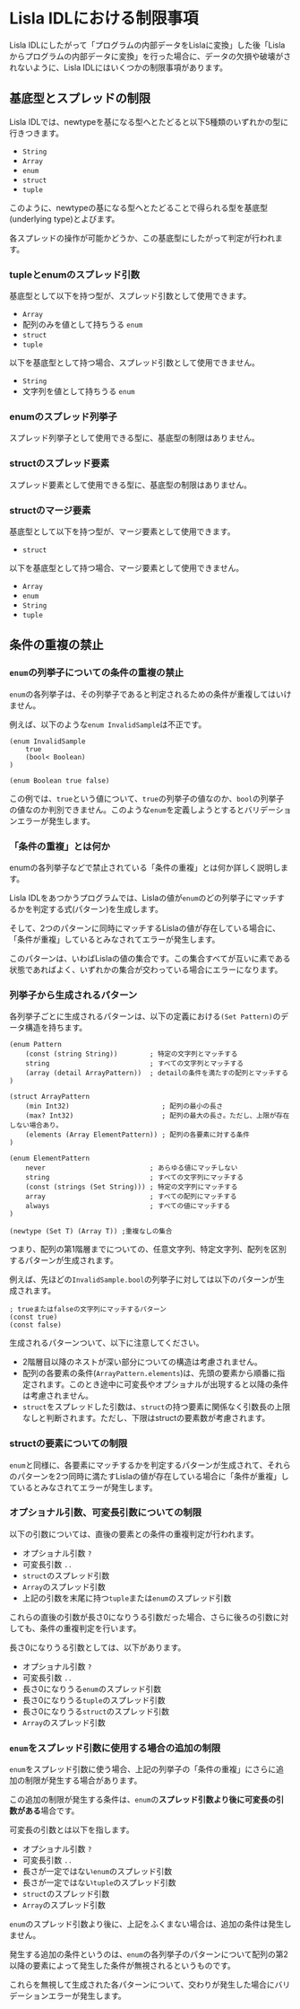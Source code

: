 # Lisla IDLにおける制限事項

Lisla IDLにしたがって「プログラムの内部データをLislaに変換」した後「Lislaからプログラムの内部データに変換」を行った場合に、データの欠損や破壊がされないように、Lisla IDLにはいくつかの制限事項があります。

## 基底型とスプレッドの制限

Lisla IDLでは、newtypeを基になる型へとたどると以下5種類のいずれかの型に行きつきます。

* `String`
* `Array`
* `enum`
* `struct`
* `tuple`

このように、newtypeの基になる型へとたどることで得られる型を基底型(underlying type)とよびます。

各スプレッドの操作が可能かどうか、この基底型にしたがって判定が行われます。

### tupleとenumのスプレッド引数

基底型として以下を持つ型が、スプレッド引数として使用できます。

* `Array`
* 配列のみを値として持ちうる `enum`
* `struct`
* `tuple`

以下を基底型として持つ場合、スプレッド引数として使用できません。
* `String`
* 文字列を値として持ちうる `enum`

### enumのスプレッド列挙子

スプレッド列挙子として使用できる型に、基底型の制限はありません。

### structのスプレッド要素

スプレッド要素として使用できる型に、基底型の制限はありません。

### structのマージ要素

基底型として以下を持つ型が、マージ要素として使用できます。
* `struct`

以下を基底型として持つ場合、マージ要素として使用できません。
* `Array`
* `enum`
* `String`
* `tuple`

## 条件の重複の禁止

### `enum`の列挙子についての条件の重複の禁止

`enum`の各列挙子は、その列挙子であると判定されるための条件が重複してはいけません。

例えば、以下のような`enum InvalidSample`は不正です。

```lisla
(enum InvalidSample
    true
    (bool< Boolean)
)

(enum Boolean true false)
```

この例では、`true`という値について、`true`の列挙子の値なのか、`bool`の列挙子の値なのか判別できません。このような`enum`を定義しようとするとバリデーションエラーが発生します。


### 「条件の重複」とは何か

enumの各列挙子などで禁止されている「条件の重複」とは何か詳しく説明します。

Lisla IDLをあつかうプログラムでは、Lislaの値が`enum`のどの列挙子にマッチするかを判定する式(パターン)を生成します。

そして、2つのパターンに同時にマッチするLislaの値が存在している場合に、「条件が重複」しているとみなされてエラーが発生します。

このパターンは、いわばLislaの値の集合です。この集合すべてが互いに素である状態であればよく、いずれかの集合が交わっている場合にエラーになります。


### 列挙子から生成されるパターン

各列挙子ごとに生成されるパターンは、以下の定義における`(Set Pattern)`のデータ構造を持ちます。

```lisla
(enum Pattern
    (const (string String))        ; 特定の文字列とマッチする
    string                         ; すべての文字列とマッチする
    (array (detail ArrayPattern))  ; detailの条件を満たすの配列とマッチする
)

(struct ArrayPattern
    (min Int32)                       ; 配列の最小の長さ
    (max? Int32)                      ; 配列の最大の長さ。ただし、上限が存在しない場合あり。
    (elements (Array ElementPattern)) ; 配列の各要素に対する条件
)

(enum ElementPattern
    never                          ; あらゆる値にマッチしない
    string                         ; すべての文字列にマッチする
    (const (strings (Set String))) ; 特定の文字列にマッチする
    array                          ; すべての配列にマッチする
    always                         ; すべての値にマッチする
)

(newtype (Set T) (Array T)) ;重複なしの集合
```

つまり、配列の第1階層までについての、任意文字列、特定文字列、配列を区別するパターンが生成されます。

例えば、先ほどの`InvalidSample.bool`の列挙子に対しては以下のパターンが生成されます。

```
; trueまたはfalseの文字列にマッチするパターン
(const true)
(const false)
```

生成されるパターンついて、以下に注意してください。

* 2階層目以降のネストが深い部分についての構造は考慮されません。
* 配列の各要素の条件(`ArrayPattern.elements`)は、先頭の要素から順番に指定されます。このとき途中に可変長やオプショナルが出現すると以降の条件は考慮されません。
* `struct`をスプレッドした引数は、`struct`の持つ要素に関係なく引数長の上限なしと判断されます。ただし、下限はstructの要素数が考慮されます。

### structの要素についての制限

`enum`と同様に、各要素にマッチするかを判定するパターンが生成されて、それらのパターンを2つ同時に満たすLislaの値が存在している場合に「条件が重複」しているとみなされてエラーが発生します。

### オプショナル引数、可変長引数についての制限

以下の引数については、直後の要素との条件の重複判定が行われます。

* オプショナル引数 `?`
* 可変長引数 `..`
* `struct`のスプレッド引数
* `Array`のスプレッド引数
* 上記の引数を末尾に持つ`tuple`または`enum`のスプレッド引数

これらの直後の引数が長さ0になりうる引数だった場合、さらに後ろの引数に対しても、条件の重複判定を行います。

長さ0になりうる引数としては、以下があります。

* オプショナル引数 `?`
* 可変長引数 `..`
* 長さ0になりうる`enum`のスプレッド引数
* 長さ0になりうる`tuple`のスプレッド引数
* 長さ0になりうる`struct`のスプレッド引数
* `Array`のスプレッド引数

### `enum`をスプレッド引数に使用する場合の追加の制限

`enum`をスプレッド引数に使う場合、上記の列挙子の「条件の重複」にさらに追加の制限が発生する場合があります。

この追加の制限が発生する条件は、`enum`の**スプレッド引数より後に可変長の引数がある**場合です。

可変長の引数とは以下を指します。

* オプショナル引数 `?`
* 可変長引数 `..`
* 長さが一定ではない`enum`のスプレッド引数
* 長さが一定ではない`tuple`のスプレッド引数
* `struct`のスプレッド引数
* `Array`のスプレッド引数

`enum`のスプレッド引数より後に、上記をふくまない場合は、追加の条件は発生しません。

発生する追加の条件というのは、`enum`の各列挙子のパターンについて配列の第2以降の要素によって発生した条件が無視されるというものです。

これらを無視して生成された各パターンについて、交わりが発生した場合にバリデーションエラーが発生します。
